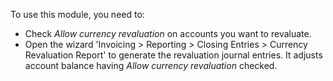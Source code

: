 To use this module, you need to:

- Check *Allow currency revaluation* on accounts you want to revaluate.
- Open the wizard 'Invoicing \> Reporting \> Closing Entries \> Currency
  Revaluation Report' to generate the revaluation journal entries. It
  adjusts account balance having *Allow currency revaluation* checked.
